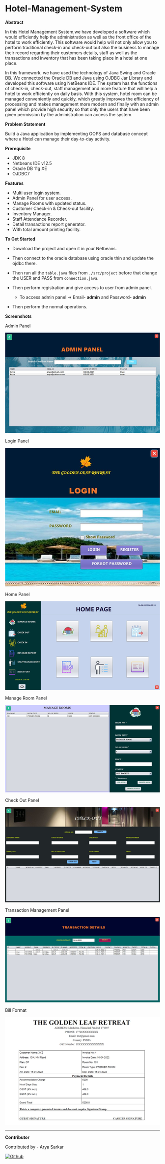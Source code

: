 # Hotel-Management-System

**Abstract**

In this Hotel Management System,we have developed a software which would efficiently help the administration as well as the front office of the hotel to work efficiently. This software would help
will not only allow you to perform traditional check-in and check-out but also the business to manage their record regarding their customers details, staff as well as the transactions and inventory that has been taking place in a hotel at one place.

In this framework, we have used the technology of Java Swing and Oracle DB. We connected the Oracle DB and Java using OJDBC Jar Library and developed this software using NetBeans IDE. The system has the functions of check-in, check-out, staff management and more feature that will help a hotel to work efficiently on
daily basis. With this system, hotel room can be managed conveniently and quickly, which greatly improves the efficiency of processing and makes management more modern and finally with an admin panel which provide high security so that only the users that have been given permission by the administration can access the system.

**Problem Statement**

Build a Java application by implementing OOPS and database concept where a Hotel can manage their day-to-day activity.

**Prerequisite**

- JDK 8
- Netbeans IDE v12.5
- Oracle DB 11g XE
- OJDBC7

**Features**

- Multi user login system.
- Admin Panel for user access.
- Manage Rooms with updated status.
- Customer Check-in & Check-out facility.
- Inventory Manager.
- Staff Attendance Recorder.
- Detail transactions report generator.
- With total amount printing facility.

**To Get Started**

- Download the project and open it in your Netbeans.
- Then connect to the oracle database using oracle thin and update the ojdbc there.
- Then run all the `table.java` files from `./src/project` before that change the USER and PASS from `connection.java`.
- Then perform registration and give access to user from admin panel.
  
    - To access admin panel -> Email- **admin** and Password- **admin**
- Then perform the normal operations.

**Screenshots**

<p>Admin Panel</p>
<img src = "https://github.com/aryacodez/Hotel-management-System/blob/master/screenshots/admin.JPG">

<p>Login Panel</p>
<img src = "https://github.com/aryacodez/Hotel-management-System/blob/master/screenshots/login.JPG">

<p>Home Panel</p>
<img src = "https://github.com/aryacodez/Hotel-management-System/blob/master/screenshots/Home.JPG">

<p>Manage Room Panel</p>
<img src = "https://github.com/aryacodez/Hotel-management-System/blob/master/screenshots/Manage_Rooms.JPG">

<p>Check Out Panel</p>
<img src = "https://github.com/aryacodez/Hotel-management-System/blob/master/screenshots/Check_out.JPG">

<p>Transaction Management Panel</p>
<img src = "https://github.com/aryacodez/Hotel-management-System/blob/master/screenshots/Transaction_Management.JPG">

<p>Bill Format</p>
<img src = "https://github.com/aryacodez/Hotel-management-System/blob/master/screenshots/Bill.JPG">

***********************************************************
**Contributor**

Contributed by - Arya Sarkar

[![Github](https://img.shields.io/badge/GitHub-100000?style=for-the-badge&logo=github&logoColor=white)](https://github.com/aryacodez)

